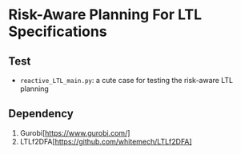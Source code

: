# Risk-Aware Planning For LTL Specifications


## Test
 * `reactive_LTL_main.py`: a cute case for testing the risk-aware LTL planning

## Dependency 
1. Gurobi[https://www.gurobi.com/]
2. LTLf2DFA[https://github.com/whitemech/LTLf2DFA]